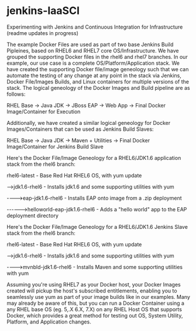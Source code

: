 # jenkins-IaaSCI
Experimenting with Jenkins and Continuous Integration for Infrastructure (readme updates in progress)

The example Docker Files are used as part of two base Jenkins Build Pipleines, based on RHEL6 and RHEL7 core OS/Infrastructure.  We have grouped the supporting Docker files in the rhel6 and rhel7 branches.  In our example, our use case is a complete OS/Platform/Application stack.  We have created the supporting Docker file/image geneology such that we can automate the testing of any change at any point in the stack via Jenkins, Docker File/Images Builds, and Linux containers for multiple versions of the stack.  The logical geneology of the Docker Images and Build pipeline are as follows:

RHEL Base -\> Java JDK -\> JBoss EAP -\> Web App -\> Final Docker Image/Container for Execution

Additionally, we have created a similar logical geneology for Docker Images/Containers that can be used as Jenkins Build Slaves:

RHEL Base -\> Java JDK -\> Maven + Utilities -\> Final Docker Image/Container for Jenkins Build Slave

Here's the Docker File/Image Geneology for a RHEL6/JDK1.6 application stack from the rhel6 branch:

rhel6-latest - Base Red Hat RHEL6 OS, with yum update

--\>jdk1.6-rhel6 - Installs jdk1.6 and some supporting utilities with yum

----\>eap-jdk1.6-rhel6 - Installs EAP onto image from a .zip deployment

------\>helloworld-eap-jdk1.6-rhel6 - Adds a "hello world" app to the EAP deployment directory

Here's the Docker File/Image Geneology for a RHEL6/JDK1.6 Jenkins Slave stack from the rhel6 branch:

rhel6-latest - Base Red Hat RHEL6 OS, with yum update

--\>jdk1.6-rhel6 - Installs jdk1.6 and some supporting utilities with yum

----\>mvnbld-jdk1.6-rhel6 - Installs Maven and some supporting utilities with yum

Assuming you're using RHEL7 as your Docker host, your Docker Images created will pickup the host's subscribed entitlements, enabling you to seamlessly use yum as part of your image builds like in our examples. Many may already be aware of this, but you can run a Docker Container using a any RHEL base OS (eg. 5,.X 6.X, 7.X) on any RHEL Host OS that supports Docker, which provides a great method for testing out OS, System Utility, Platform, and Application changes.

